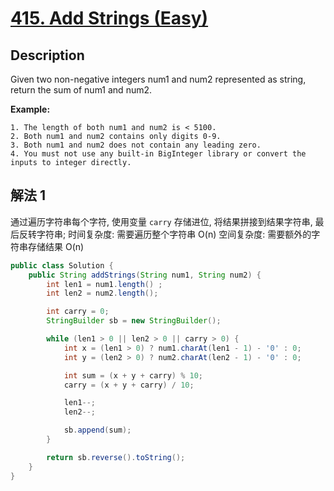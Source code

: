 # [415. Add Strings (Easy)](https://leetcode.com/problems/add-strings/)

## Description


Given two non-negative integers num1 and num2 represented as string, return the sum of num1 and num2.

**Example:**

```
1. The length of both num1 and num2 is < 5100.
2. Both num1 and num2 contains only digits 0-9.
3. Both num1 and num2 does not contain any leading zero.
4. You must not use any built-in BigInteger library or convert the inputs to integer directly.
```


## 解法 1

通过遍历字符串每个字符, 使用变量 `carry` 存储进位, 将结果拼接到结果字符串, 最后反转字符串;
时间复杂度: 需要遍历整个字符串 O(n)
空间复杂度: 需要额外的字符串存储结果 O(n)

```java
public class Solution {
    public String addStrings(String num1, String num2) {
        int len1 = num1.length() ;
        int len2 = num2.length();

        int carry = 0;
        StringBuilder sb = new StringBuilder();

        while (len1 > 0 || len2 > 0 || carry > 0) {
            int x = (len1 > 0) ? num1.charAt(len1 - 1) - '0' : 0;
            int y = (len2 > 0) ? num2.charAt(len2 - 1) - '0' : 0;

            int sum = (x + y + carry) % 10;
            carry = (x + y + carry) / 10;

            len1--;
            len2--;

            sb.append(sum);
        }

        return sb.reverse().toString();
    }
}
```
